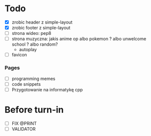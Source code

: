 # Todo

- [x] zrobic header z simple-layout
- [x] zrobic footer z simple-layout
- [ ] strona wideo: pep8
- [ ] strona muzyczna: jakis anime op albo pokemon ? albo unwelcome school ? albo random?
  - autoplay
- [ ] favicon

### Pages
- [ ] programming memes
- [ ] code snippets
- [ ] Przygotowanie na informatykę cpp

# Before turn-in

- [ ] FIX @PRINT
- [ ] VALIDATOR
